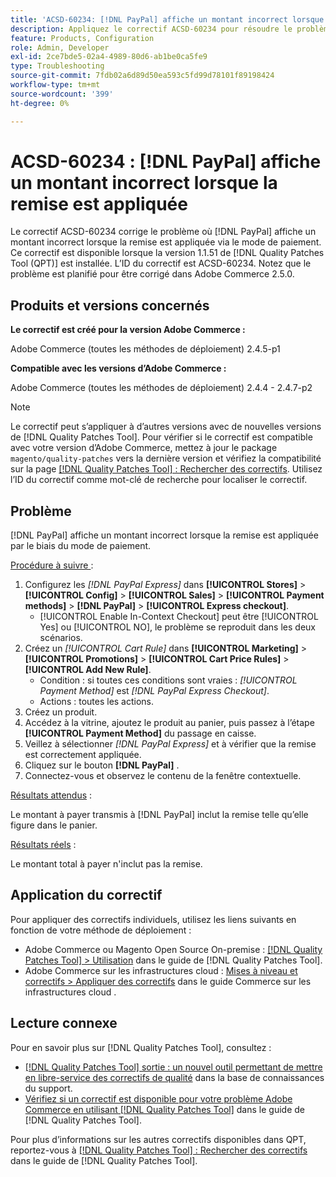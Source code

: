 ```yaml
---
title: 'ACSD-60234: [!DNL PayPal] affiche un montant incorrect lorsque la remise est appliquée'
description: Appliquez le correctif ACSD-60234 pour résoudre le problème d’Adobe Commerce où  [!DNL PayPal]  affiche un montant incorrect lorsque la remise est appliquée via le mode de paiement.
feature: Products, Configuration
role: Admin, Developer
exl-id: 2ce7bde5-02a4-4989-80d6-ab1be0ca5fe9
type: Troubleshooting
source-git-commit: 7fdb02a6d89d50ea593c5fd99d78101f89198424
workflow-type: tm+mt
source-wordcount: '399'
ht-degree: 0%

---
```


# ACSD-60234 : [!DNL PayPal] affiche un montant incorrect lorsque la remise est appliquée

Le correctif ACSD-60234 corrige le problème où [!DNL PayPal] affiche un montant incorrect lorsque la remise est appliquée via le mode de paiement. Ce correctif est disponible lorsque la version 1.1.51 de [!DNL Quality Patches Tool (QPT)] est installée. L’ID du correctif est ACSD-60234. Notez que le problème est planifié pour être corrigé dans Adobe Commerce 2.5.0.

## Produits et versions concernés

**Le correctif est créé pour la version Adobe Commerce :**

Adobe Commerce (toutes les méthodes de déploiement) 2.4.5-p1

**Compatible avec les versions d’Adobe Commerce :**

Adobe Commerce (toutes les méthodes de déploiement) 2.4.4 - 2.4.7-p2

>[!NOTE]
>
>Le correctif peut s’appliquer à d’autres versions avec de nouvelles versions de [!DNL Quality Patches Tool]. Pour vérifier si le correctif est compatible avec votre version d’Adobe Commerce, mettez à jour le package `magento/quality-patches` vers la dernière version et vérifiez la compatibilité sur la page [[!DNL Quality Patches Tool] : Rechercher des correctifs](https://experienceleague.adobe.com/tools/commerce-quality-patches/index.html?lang=fr). Utilisez l’ID du correctif comme mot-clé de recherche pour localiser le correctif.

## Problème

[!DNL PayPal] affiche un montant incorrect lorsque la remise est appliquée par le biais du mode de paiement.

<u>Procédure à suivre </u> :

1. Configurez les *[!DNL PayPal Express]* dans **[!UICONTROL Stores]** > **[!UICONTROL Config]** > **[!UICONTROL Sales]** > **[!UICONTROL Payment methods]** > **[!DNL PayPal]** > **[!UICONTROL Express checkout]**.
   * [!UICONTROL Enable In-Context Checkout] peut être [!UICONTROL Yes] ou [!UICONTROL NO], le problème se reproduit dans les deux scénarios.
1. Créez un *[!UICONTROL Cart Rule]* dans **[!UICONTROL Marketing]** > **[!UICONTROL Promotions]** > **[!UICONTROL Cart Price Rules]** > **[!UICONTROL Add New Rule]**.
   * Condition : si toutes ces conditions sont vraies : *[!UICONTROL Payment Method]* est *[!DNL PayPal Express Checkout]*.
   * Actions : toutes les actions.
1. Créez un produit.
1. Accédez à la vitrine, ajoutez le produit au panier, puis passez à l’étape **[!UICONTROL Payment Method]** du passage en caisse.
1. Veillez à sélectionner *[!DNL PayPal Express]* et à vérifier que la remise est correctement appliquée.
1. Cliquez sur le bouton **[!DNL PayPal]** .
1. Connectez-vous et observez le contenu de la fenêtre contextuelle.

<u>Résultats attendus</u> :

Le montant à payer transmis à [!DNL PayPal] inclut la remise telle qu’elle figure dans le panier.

<u>Résultats réels</u> :

Le montant total à payer n&#39;inclut pas la remise.

## Application du correctif

Pour appliquer des correctifs individuels, utilisez les liens suivants en fonction de votre méthode de déploiement :

* Adobe Commerce ou Magento Open Source On-premise : [[!DNL Quality Patches Tool] > Utilisation](/help/tools/quality-patches-tool/usage.md) dans le guide de [!DNL Quality Patches Tool].
* Adobe Commerce sur les infrastructures cloud : [Mises à niveau et correctifs > Appliquer des correctifs](https://experienceleague.adobe.com/docs/commerce-cloud-service/user-guide/develop/upgrade/apply-patches.html?lang=fr) dans le guide Commerce sur les infrastructures cloud .

## Lecture connexe

Pour en savoir plus sur [!DNL Quality Patches Tool], consultez :

* [[!DNL Quality Patches Tool] sortie : un nouvel outil permettant de mettre en libre-service des correctifs de qualité](https://experienceleague.adobe.com/fr/docs/commerce-operations/tools/quality-patches-tool/quality-patches-tool-to-self-serve-quality-patches) dans la base de connaissances du support.
* [Vérifiez si un correctif est disponible pour votre problème Adobe Commerce en utilisant [!DNL Quality Patches Tool]](/help/tools/quality-patches-tool/patches-available-in-qpt/check-patch-for-magento-issue-with-magento-quality-patches.md) dans le guide de [!DNL Quality Patches Tool].

Pour plus d’informations sur les autres correctifs disponibles dans QPT, reportez-vous à [[!DNL Quality Patches Tool] : Rechercher des correctifs](https://experienceleague.adobe.com/tools/commerce-quality-patches/index.html?lang=fr) dans le guide de [!DNL Quality Patches Tool].
